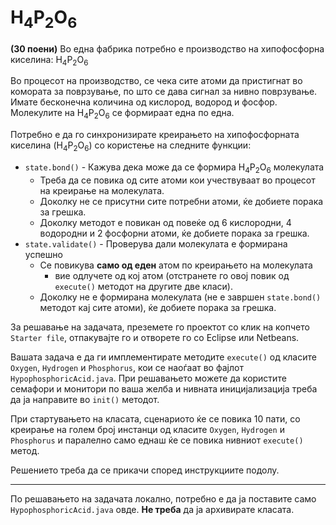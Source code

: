 H<sub>4</sub>P<sub>2</sub>О<sub>6</sub>
======

**(30 поени)** Во една фабрика потребно е производство на хипофосфорна киселина: H<sub>4</sub>P<sub>2</sub>О<sub>6</sub>

Во процесот на производство, се чека сите атоми да пристигнат во комората за поврзување, по што се дава сигнал за нивно поврзување. Имате бесконечна количина од кислород, водород и фосфор. Молекулите на H<sub>4</sub>P<sub>2</sub>О<sub>6</sub> се формираат една по една. 

Потребно е да го синхронизирате креирањето на хипофосфорната киселина (H<sub>4</sub>P<sub>2</sub>О<sub>6</sub>) со користење на следните функции:

 - `state.bond()` - Кажува дека може да се формира H<sub>4</sub>P<sub>2</sub>О<sub>6</sub> молекулата
    - Треба да се повика од сите атоми кои учествуваат во процесот на креирање на молекулата. 
    - Доколку не се присутни сите потребни атоми, ќе добиете порака за грешка.
    - Доколку методот е повикан од повеќе од 6 кислородни, 4 водородни и 2 фосфорни атоми, ќе добиете порака за грешка. 
 - `state.validate()` - Проверува дали молекулата е формирана успешно
    - Се повикува **само од еден** атом по креирањето на молекулата 
       - вие одлучете од кој атом (отстранете го овој повик од `execute()` методот на другите две класи). 
    - Доколку не е формирана молекулата (не е завршен `state.bond()` методот кај сите атоми), ќе добиете порака за грешка.
    
За решавање на задачата, преземете го проектот со клик на копчето `Starter file`, отпакувајте го и отворете го со Eclipse или Netbeans.

Вашата задача е да ги имплементирате методите `execute()` од класите `Oxygen`, `Hydrogen` и `Phosphorus`, кои се наоѓаат во фајлот `HypophosphoricAcid.java`. При решавањето можете да користите семафори и монитори по ваша желба и нивната иницијализација треба да ја направите во `init()` методот.

При стартувањето на класата, сценариото ќе се повика 10 пати, со креирање на голем број инстанци од класите `Oxygen`, `Hydrogen` и `Phosphorus` и паралелно само еднаш ќе се повика нивниот `execute()` метод. 

Решението треба да се прикачи според инструкциите подолу.

---

По решавањето на задачата локално, потребно е да ја поставите само `HypophosphoricAcid.java` овде. **Не треба** да ја архивирате класата.